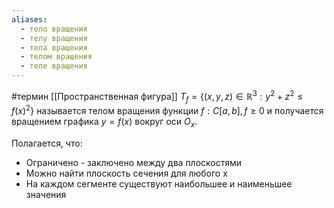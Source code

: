 ```yaml
---
aliases:
  - тело вращения
  - телу вращения
  - тела вращения
  - телом вращения
  - теле вращения
---
```

#термин
[[Пространственная фигура]] $T_f = \{(x, y, z) \in \mathbb{R}^3: y^2 + z^2 \le f(x)^2\}$ называется телом вращения функции $f: C[a,b], f \ge 0$ и получается вращением графика $y = f(x)$ вокруг оси $O_x$.

Полагается, что:
- Ограничено - заключено между два плоскостями
- Можно найти плоскость сечения для любого x
- На каждом сегменте существуют наибольшее и наименьшее значения